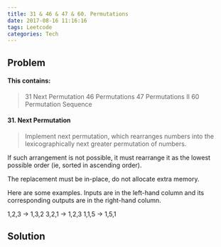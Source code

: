 ```yaml
---
title: 31 & 46 & 47 & 60. Permutations
date: 2017-08-16 11:16:16
tags: Leetcode
categories: Tech
---
```


## Problem
#### This contains:
> 31 Next Permutation
46 Permutations
47 Permutations II
60 Permutation Sequence

<!-- more -->

#### 31. Next Permutation
>Implement next permutation, which rearranges numbers into the lexicographically next greater permutation of numbers.
>
If such arrangement is not possible, it must rearrange it as the lowest possible order (ie, sorted in ascending order).
>
The replacement must be in-place, do not allocate extra memory.
>
Here are some examples. Inputs are in the left-hand column and its corresponding outputs are in the right-hand column.
>
1,2,3 → 1,3,2
3,2,1 → 1,2,3
1,1,5 → 1,5,1

## Solution


